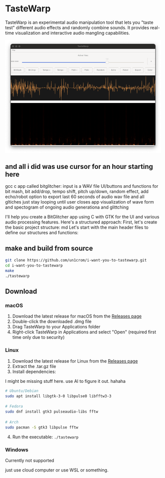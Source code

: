 # TasteWarp

TasteWarp is an experimental audio manipulation tool that lets you "taste test" different audio effects and randomly combine sounds. It provides real-time visualization and interactive audio mangling capabilities.

![Screenshot of TasteWarp](docs/screenshot.png)

## and all i did was use cursor for an hour starting here

gcc c app called bitglitcher:
input is a WAV file
UI/buttons and functions for bit mash, bit add/drop, tempo shift, pitch up/down, random effect, add echo/robot
option to export last 60 seconds of audio
wav file and all gltiches just stay looping until user closes app
visualization of wave form and spectogram of ongoing audio generationa and glittching

I'll help you create a BitGlitcher app using C with GTK for the UI and various audio processing features. Here's a structured approach:
First, let's create the basic project structure:
md
Let's start with the main header files to define our structures and functions:

## make and build from source

```bash
git clone https://github.com/un1crom/i-want-you-to-tastewarp.git
cd i-want-you-to-tastewarp
make
./tastewarp
```

## Download

### macOS

1. Download the latest release for macOS from the [Releases page](https://github.com/un1crom/i-want-you-to-tastewarp/releases)
2. Double-click the downloaded .dmg file
3. Drag TasteWarp to your Applications folder
4. Right-click TasteWarp in Applications and select "Open" (required first time only due to security)

### Linux
1. Download the latest release for Linux from the [Releases page](https://github.com/un1crom/i-want-you-to-tastewarp/releases)
2. Extract the .tar.gz file
3. Install dependencies:

I might be missing stuff here. use AI to figure it out. hahaha
   ```bash
   # Ubuntu/Debian
   sudo apt install libgtk-3-0 libpulse0 libfftw3-3

   # Fedora
   sudo dnf install gtk3 pulseaudio-libs fftw

   # Arch
   sudo pacman -S gtk3 libpulse fftw
   ```
4. Run the executable: `./tastewarp`

### Windows
Currently not supported

just use cloud computer or use WSL or something.